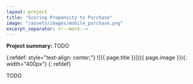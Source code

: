 ```yaml
---
layout: project
title: "Scoring Propensity to Purchase"
image: "/assets/images/mobile_purchase.png"
excerpt_separator: <!--more-->
---
```


__Project summary:__ TODO
<!--more-->

{:refdef: style="text-align: center;"}
![{{ page.title }}]({{ page.image }}){: width="400px"}
{: refdef}

TODO
